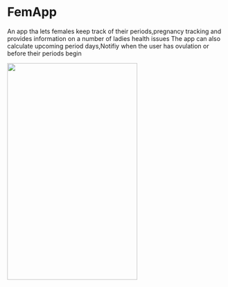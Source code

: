 # FemApp
An app tha lets females keep track of their periods,pregnancy tracking and provides information on a number of ladies health issues
The app can also calculate upcoming period days,Notifiy when the user has ovulation or before their periods begin

<image src="images/splash.png" width="300" height="500" />
